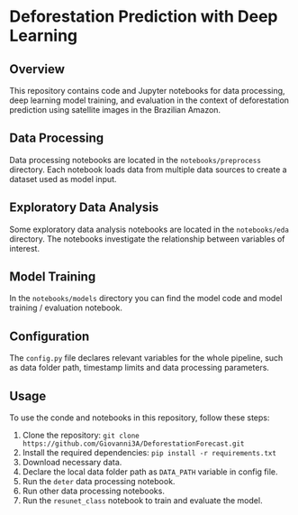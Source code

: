 # Deforestation Prediction with Deep Learning

## Overview
This repository contains code and Jupyter notebooks for data processing, deep learning model training, and evaluation in the context of deforestation prediction using satellite images in the Brazilian Amazon.

## Data Processing
Data processing notebooks are located in the `notebooks/preprocess` directory. Each notebook loads data from multiple data sources to create a dataset used as model input.

## Exploratory Data Analysis
Some exploratory data analysis notebooks are located in the `notebooks/eda` directory. The notebooks investigate the relationship between variables of interest.

## Model Training
In the `notebooks/models` directory you can find the model code and model training / evaluation notebook.

## Configuration
The `config.py` file declares relevant variables for the whole pipeline, such as data folder path, timestamp limits and data processing parameters.

## Usage
To use the conde and notebooks in this repository, follow these steps:

1. Clone the repository: `git clone https://github.com/Giovanni3A/DeforestationForecast.git`
2. Install the required dependencies: `pip install -r requirements.txt`
3. Download necessary data.
4. Declare the local data folder path as `DATA_PATH` variable in config file.
5. Run the `deter` data processing notebook.
6. Run other data processing notebooks.
7. Run the `resunet_class` notebook to train and evaluate the model.